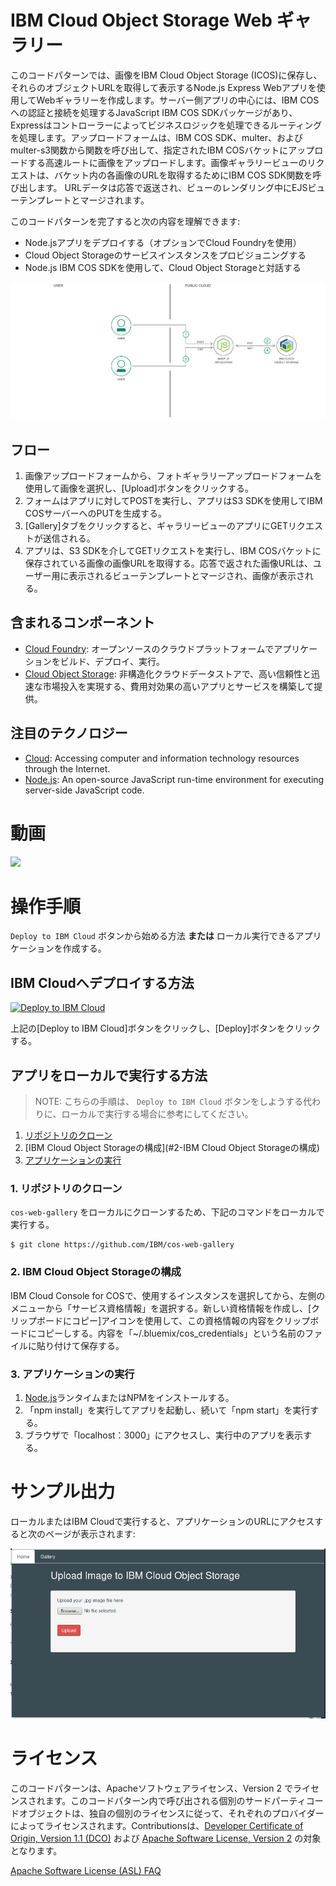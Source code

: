 # IBM Cloud Object Storage Web ギャラリー

このコードパターンでは、画像をIBM Cloud Object Storage (ICOS)に保存し、それらのオブジェクトURLを取得して表示するNode.js Express Webアプリを使用してWebギャラリーを作成します。サーバー側アプリの中心には、IBM COSへの認証と接続を処理するJavaScript IBM COS SDKパッケージがあり、Expressはコントローラーによってビジネスロジックを処理できるルーティングを処理します。アップロードフォームは、IBM COS SDK、multer、およびmulter-s3関数から関数を呼び出して、指定されたIBM COSバケットにアップロードする高速ルートに画像をアップロードします。画像ギャラリービューのリクエストは、バケット内の各画像のURLを取得するためにIBM COS SDK関数を呼び出します。 URLデータは応答で返送され、ビューのレンダリング中にEJSビューテンプレートとマージされます。

このコードパターンを完了すると次の内容を理解できます:

* Node.jsアプリをデプロイする（オプションでCloud Foundryを使用）
* Cloud Object Storageのサービスインスタンスをプロビジョニングする
* Node.js IBM COS SDKを使用して、Cloud Object Storageと対話する

![](doc/source/images/architecture.png)

## フロー

1. 画像アップロードフォームから、フォトギャラリーアップロードフォームを使用して画像を選択し、[Upload]ボタンをクリックする。
2. フォームはアプリに対してPOSTを実行し、アプリはS3 SDKを使用してIBM COSサーバーへのPUTを生成する。
3. [Gallery]タブをクリックすると、ギャラリービューのアプリにGETリクエストが送信される。
4. アプリは、S3 SDKを介してGETリクエストを実行し、IBM COSバケットに保存されている画像の画像URLを取得する。応答で返された画像URLは、ユーザー用に表示されるビューテンプレートとマージされ、画像が表示される。

## 含まれるコンポーネント

* [Cloud Foundry](https://www.cloudfoundry.org/): オープンソースのクラウドプラットフォームでアプリケーションをビルド、デプロイ、実行。
* [Cloud Object Storage](https://cloud.ibm.com/catalog/services/cloud-object-storage): 非構造化クラウドデータストアで、高い信頼性と迅速な市場投入を実現する、費用対効果の高いアプリとサービスを構築して提供。

## 注目のテクノロジー

* [Cloud](https://developer.ibm.com/depmodels/cloud/): Accessing computer and information technology resources through the Internet.
* [Node.js](https://nodejs.org/): An open-source JavaScript run-time environment for executing server-side JavaScript code.

# 動画

[![](https://img.youtube.com/vi/0OLmvFJ_HKM/0.jpg)](https://www.youtube.com/watch?v=0OLmvFJ_HKM)

# 操作手順
``Deploy to IBM Cloud`` ボタンから始める方法 **または** ローカル実行できるアプリケーションを作成する。

## IBM Cloudへデプロイする方法

[![Deploy to IBM Cloud](https://cloud.ibm.com/devops/setup/deploy/button.png)](https://cloud.ibm.com/devops/setup/deploy?repository=https://github.com/IBM/cos-web-gallery)

上記の[Deploy to IBM Cloud]ボタンをクリックし、[Deploy]ボタンをクリックする。

## アプリをローカルで実行する方法
> NOTE: こちらの手順は、 ``Deploy to IBM Cloud`` ボタンをしようする代わりに、ローカルで実行する場合に参考にしてください。

1. [リポジトリのクローン](#1-リポジトリのクローン)
2. [IBM Cloud Object Storageの構成](#2-IBM Cloud Object Storageの構成)
3. [アプリケーションの実行](#3-アプリケーションの実行)

### 1. リポジトリのクローン

`cos-web-gallery` をローカルにクローンするため、下記のコマンドをローカルで実行する。

```
$ git clone https://github.com/IBM/cos-web-gallery
```

### 2. IBM Cloud Object Storageの構成

IBM Cloud Console for COSで、使用するインスタンスを選択してから、左側のメニューから「サービス資格情報」を選択する。新しい資格情報を作成し、[クリップボードにコピー]アイコンを使用して、この資格情報の内容をクリップボードにコピーしする。内容を「~/.bluemix/cos_credentials」という名前のファイルに貼り付けて保存する。

### 3. アプリケーションの実行
1. [Node.js](https://nodejs.org/en/download/)ランタイムまたはNPMをインストールする。
2. 「npm install」を実行してアプリを起動し、続いて「npm start」を実行する。
3. ブラウザで「localhost：3000」にアクセスし、実行中のアプリを表示する。

# サンプル出力

ローカルまたはIBM Cloudで実行すると、アプリケーションのURLにアクセスすると次のページが表示されます:

![](doc/source/images/cos_webgallery.png)

# ライセンス

このコードパターンは、Apacheソフトウェアライセンス、Version 2 でライセンスされます。このコードパターン内で呼び出される個別のサードパーティコードオブジェクトは、独自の個別のライセンスに従って、それぞれのプロバイダーによってライセンスされます。Contributionsは、[Developer Certificate of Origin, Version 1.1 (DCO)](https://developercertificate.org/) および [Apache Software License, Version 2](https://www.apache.org/licenses/LICENSE-2.0.txt) の対象となります。

[Apache Software License (ASL) FAQ](https://www.apache.org/foundation/license-faq.html#WhatDoesItMEAN)

[Install Node.js]: https://nodejs.org/en/download/
